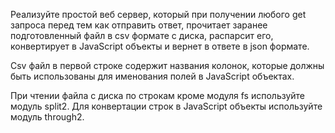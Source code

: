 
Реализуйте простой веб сервер, который при получении любого get запроса перед
тем как отправить ответ, прочитает заранее подготовленный файл в csv формате с диска,
распарсит его, конвертирует в JavaScript объекты и вернет в ответе в json формате.

Csv файл в первой строке содержит названия колонок, которые должны быть использованы для
именования полей в JavaScript объектах.

При чтении файла с диска по строкам кроме модуля fs используйте модуль split2.
Для конвертации строк в JavaScript объекты используйте модуль through2.
